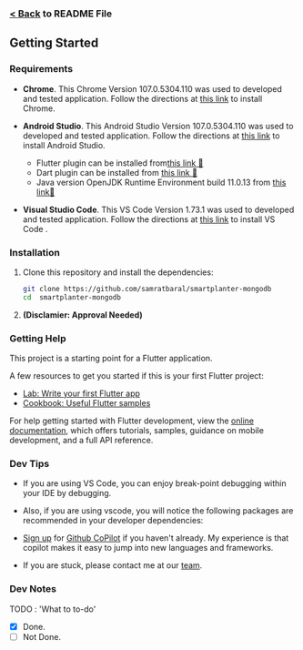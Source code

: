 ### [< Back](/README.md) to README File

## Getting Started

### Requirements

- **Chrome**. This Chrome Version 107.0.5304.110  was used to developed and tested application. Follow the directions at [this link](https://www.google.com/chrome/) to install Chrome.

- **Android Studio**. This Android Studio Version 107.0.5304.110  was used to developed and tested application. Follow the directions at [this link](https://https://developer.android.com/studio/) to install Android Studio.
  - Flutter plugin can be installed from[this link 🔨](https://plugins.jetbrains.com/plugin/9212-flutter)
  - Dart plugin can be installed from [this link 🔨](https://plugins.jetbrains.com/plugin/6351-dart)
  - Java version OpenJDK Runtime Environment build 11.0.13 from [this link🔨](https://openjdk.org/install/)

- **Visual Studio Code**. This VS Code  Version 1.73.1  was used to developed and tested application. Follow the directions at [this link](https://code.visualstudio.com/) to install VS Code .


### Installation

1. Clone this repository and install the dependencies:

   ```bash
   git clone https://github.com/samratbaral/smartplanter-mongodb
   cd  smartplanter-mongodb
   ```

2. **(Disclamier: Approval Needed)** 


### Getting Help
This project is a starting point for a Flutter application.

A few resources to get you started if this is your first Flutter project:

- [Lab: Write your first Flutter app](https://docs.flutter.dev/get-started/codelab)
- [Cookbook: Useful Flutter samples](https://docs.flutter.dev/cookbook)

For help getting started with Flutter development, view the
[online documentation](https://docs.flutter.dev/), which offers tutorials,
samples, guidance on mobile development, and a full API reference.


### Dev Tips

- If you are using VS Code, you can enjoy break-point debugging within your IDE by debugging.

- Also, if you are using vscode, you will notice the following packages are recommended in your developer dependencies:

- [Sign up](https://github.com/features/copilot/signup) for [Github CoPilot](https://copilot.github.com/) if you haven't already. My experience is that copilot makes it easy to jump into new languages and frameworks.

- If you are stuck, please contact me at our [team](/README.md).

### Dev Notes

TODO : 'What to to-do'

- [x] Done.
- [ ] Not Done.